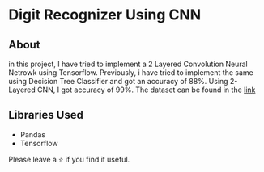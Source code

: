 # Digit Recognizer Using CNN

## About
in this project, I have tried to implement a 2 Layered Convolution Neural Netrowk using Tensorflow. Previously, i have tried to implement the same using Decision Tree Classifier and got an accuracy of 88%. Using 2-Layered CNN, I got accuracy of 99%.
The dataset can be found in the [link](https://www.kaggle.com/c/digit-recognizer/)

## Libraries Used
<ul>
  <li>Pandas</li>
  <li>Tensorflow</li>
</ul>

Please leave a ⭐ if you find it useful.
  
